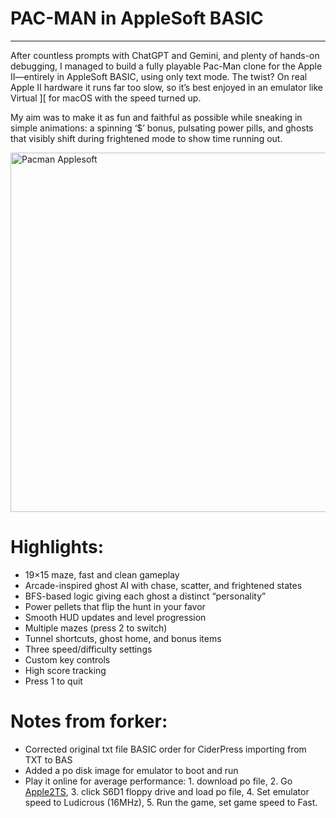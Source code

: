 # PAC-MAN in AppleSoft BASIC
____________________________

After countless prompts with ChatGPT and Gemini, and plenty of hands-on debugging, I managed to build a fully playable Pac-Man clone for the Apple II—entirely in AppleSoft BASIC, using only text mode. The twist? On real Apple II hardware it runs far too slow, so it’s best enjoyed in an emulator like Virtual ][ for macOS with the speed turned up.

My aim was to make it as fun and faithful as possible while sneaking in simple animations: a spinning ‘$’ bonus, pulsating power pills, and ghosts that visibly shift during frightened mode to show time running out.

<img width="792" height="575" alt="Pacman Applesoft" src="https://github.com/user-attachments/assets/4d34f8b0-929b-4b65-95f8-b1603eb91e8b" />

# Highlights:

- 19×15 maze, fast and clean gameplay
- Arcade-inspired ghost AI with chase, scatter, and frightened states
- BFS-based logic giving each ghost a distinct “personality”
- Power pellets that flip the hunt in your favor
- Smooth HUD updates and level progression
- Multiple mazes (press 2 to switch)
- Tunnel shortcuts, ghost home, and bonus items
- Three speed/difficulty settings
- Custom key controls
- High score tracking
- Press 1 to quit

# Notes from forker:
- Corrected original txt file BASIC order for CiderPress importing from TXT to BAS
- Added a po disk image for emulator to boot and run
- Play it online for average performance: 1. download po file, 2. Go [Apple2TS](https://apple2ts.com/), 3. click S6D1 floppy drive and load po file, 4. Set emulator speed to Ludicrous (16MHz), 5. Run the game, set game speed to Fast. 
